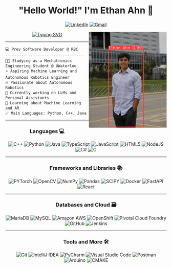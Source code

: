 <h1 align="center">
"Hello World!" I'm Ethan Ahn 👋
</h1>

<div align="center">

[![LinkedIn](https://img.shields.io/badge/LinkedIn-%230077B5.svg?style=for-the-badge&logo=LinkedIn&logoColor=white)](https://www.linkedin.com/in/ethanahn/)
[![Gmail](https://img.shields.io/badge/Gmail-%23D14836.svg?style=for-the-badge&logo=Gmail&logoColor=white)](mailto:ethan@tower10labs.com)
</div>

<img align="right" border-radius=100px src="test_annotated.jpg" alt="Ethan Ahn ML object detection with yolov8" height=300>

<div align="center">
<a href="https://git.io/typing-svg"><img src="https://readme-typing-svg.demolab.com?font=Source+Code+Pro&weight=700&pause=1000&color=5C5DE1&center=true&vCenter=true&width=435&lines=Mechatronics+Engineering+Student;ML+%7C+AR+%7C+BCI+Enthusiast;Full+Stack+Developer;Lifelong+Learner" alt="Typing SVG" /></a>
</div>

<hr>


```
💻 Prev Software Developer @ RBC
----------------------------------
👨‍💻 Studying as a Mechatronics Engineering Student @ UWaterloo
⭐ Aspiring Machine Learning and Autonomous Robotics Engineer
🔥 Passionate about Autonomous Robotics
🔭 Currently working on LLMs and Personal Assistants
🌱 Learning about Machine Learning and AR
✅ Main Languages: Python, C++, Java
```

<hr>

<h3 align="center">
Languages 💻 
</h3>

<div align="center">

![C++](https://img.shields.io/badge/c++-%2300599C.svg?style=for-the-badge&logo=c%2B%2B&logoColor=white)
![Python](https://img.shields.io/badge/python-%2314354C.svg?style=for-the-badge&logo=python&logoColor=white)
![Java](https://img.shields.io/badge/java-%23007396.svg?style=for-the-badge&logo=java&logoColor=white)
![TypeScript](https://img.shields.io/badge/typescript-%23007ACC.svg?style=for-the-badge&logo=typescript&logoColor=white)
![JavaScript](https://img.shields.io/badge/javascript-%23323330.svg?style=for-the-badge&logo=javascript&logoColor=%23F7DF1E)
![HTML5](https://img.shields.io/badge/html5-%23E34F26.svg?style=for-the-badge&logo=html5&logoColor=white)
![NodeJS](https://img.shields.io/badge/node.js-%2343853D.svg?style=for-the-badge&logo=node.js&logoColor=white)
![C#](https://img.shields.io/badge/c%23-%23239120.svg?style=for-the-badge&logo=c-sharp&logoColor=white)
![C](https://img.shields.io/badge/c-%2300599C.svg?style=for-the-badge&logo=c&logoColor=white)

</div>

<hr>

<h3 align="center">
Frameworks and Libraries 📚
</h3>

<div align="center">

![PYTorch](https://img.shields.io/badge/PyTorch-%23EE4C2C.svg?style=for-the-badge&logo=PyTorch&logoColor=white)
![OpenCV](https://img.shields.io/badge/OpenCV-%23white.svg?style=for-the-badge&logo=OpenCV&logoColor=white)
![NumPy](https://img.shields.io/badge/NumPy-%23013243.svg?style=for-the-badge&logo=NumPy&logoColor=white)
![Pandas](https://img.shields.io/badge/Pandas-%23150458.svg?style=for-the-badge&logo=Pandas&logoColor=white)
![SCIPY](https://img.shields.io/badge/SciPy-%230C55A5.svg?style=for-the-badge&logo=SciPy&logoColor=white)
![Docker](https://img.shields.io/badge/Docker-%230db7ed.svg?style=for-the-badge&logo=Docker&logoColor=white)
![FastAPI](https://img.shields.io/badge/FastAPI-%2300C7B7.svg?style=for-the-badge&logo=FastAPI&logoColor=white)
![React](https://img.shields.io/badge/React-%2320232a.svg?style=for-the-badge&logo=React&logoColor=%2361DAFB)

</div>

<hr>

<h3 align="center">
Databases and Cloud 🗃️
</h3>

<div align="center">

![MariaDB](https://img.shields.io/badge/MariaDB-%23003535.svg?style=for-the-badge&logo=MariaDB&logoColor=white)
![MySQL](https://img.shields.io/badge/MySQL-%2300f.svg?style=for-the-badge&logo=MySQL&logoColor=white)
![Amazon AWS](https://img.shields.io/badge/Amazon%20AWS-%23232F3E.svg?style=for-the-badge&logo=amazon-aws&logoColor=white)
![OpenShift](https://img.shields.io/badge/OpenShift-%23EE4C2C.svg?style=for-the-badge&logo=OpenShift&logoColor=white)
![Pivotal Cloud Foundry](https://img.shields.io/badge/Pivotal%20Cloud%20Foundry-%234285F4.svg?style=for-the-badge&logo=Pivotal-Cloud-Foundry&logoColor=white)
![GitHub](https://img.shields.io/badge/GitHub-%23121011.svg?style=for-the-badge&logo=GitHub&logoColor=white)
![Jenkins](https://img.shields.io/badge/Jenkins-%23D24939.svg?style=for-the-badge&logo=Jenkins&logoColor=white)

</div>

<hr>

<h3 align="center">
Tools and More 🛠️
</h3>

<div align="center">

![Git](https://img.shields.io/badge/Git-%23F05033.svg?style=for-the-badge&logo=Git&logoColor=white)
![IntelliJ IDEA](https://img.shields.io/badge/IntelliJ%20IDEA-%23000000.svg?style=for-the-badge&logo=IntelliJ-IDEA&logoColor=white)
![PyCharm](https://img.shields.io/badge/PyCharm-%23000000.svg?style=for-the-badge&logo=PyCharm&logoColor=white)
![Visual Studio Code](https://img.shields.io/badge/Visual%20Studio%20Code-%23007ACC.svg?style=for-the-badge&logo=Visual-Studio-Code&logoColor=white)
![Postman](https://img.shields.io/badge/Postman-%23FF6C37.svg?style=for-the-badge&logo=Postman&logoColor=white)
![Arduino](https://img.shields.io/badge/Arduino-%2300979D.svg?style=for-the-badge&logo=Arduino&logoColor=white)
![CMAKE](https://img.shields.io/badge/CMAKE-%230081CC.svg?style=for-the-badge&logo=CMAKE&logoColor=white)
